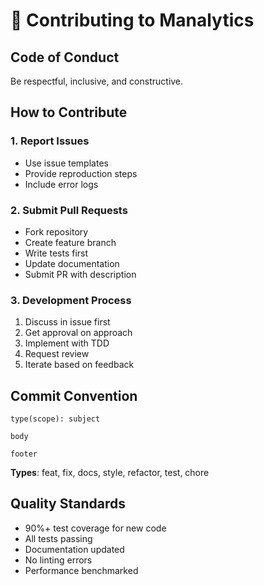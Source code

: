 # 🤝 Contributing to Manalytics

## Code of Conduct

Be respectful, inclusive, and constructive.

## How to Contribute

### 1. Report Issues

- Use issue templates
- Provide reproduction steps
- Include error logs

### 2. Submit Pull Requests

- Fork repository
- Create feature branch
- Write tests first
- Update documentation
- Submit PR with description

### 3. Development Process

1. Discuss in issue first
2. Get approval on approach
3. Implement with TDD
4. Request review
5. Iterate based on feedback

## Commit Convention

```
type(scope): subject

body

footer
```

**Types**: feat, fix, docs, style, refactor, test, chore

## Quality Standards

- 90%+ test coverage for new code
- All tests passing
- Documentation updated
- No linting errors
- Performance benchmarked 